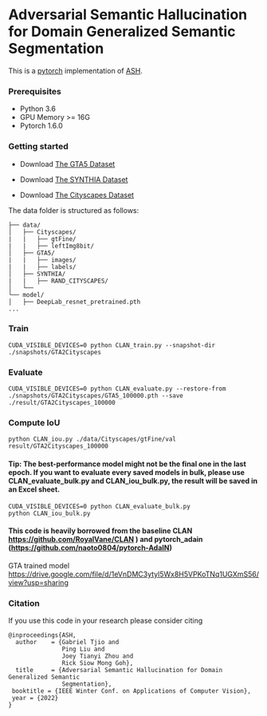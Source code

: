 # Adversarial Semantic Hallucination for Domain Generalized Semantic Segmentation
This is a [pytorch](http://pytorch.org/) implementation of [ASH]().



### Prerequisites
- Python 3.6
- GPU Memory >= 16G
- Pytorch 1.6.0

### Getting started

- Download [The GTA5 Dataset]( https://download.visinf.tu-darmstadt.de/data/from_games/ )

- Download [The SYNTHIA Dataset]( http://synthia-dataset.net/download-2/ )

- Download [The Cityscapes Dataset]( https://www.cityscapes-dataset.com/ )



The data folder is structured as follows:
```
├── data/
│   ├── Cityscapes/     
|   |   ├── gtFine/
|   |   ├── leftImg8bit/
│   ├── GTA5/
|   |   ├── images/
|   |   ├── labels/
│   ├── SYNTHIA/ 
|   |   ├── RAND_CITYSCAPES/
│   └── 			
└── model/
│   ├── DeepLab_resnet_pretrained.pth
...
```

### Train
```
CUDA_VISIBLE_DEVICES=0 python CLAN_train.py --snapshot-dir ./snapshots/GTA2Cityscapes
```

### Evaluate
```
CUDA_VISIBLE_DEVICES=0 python CLAN_evaluate.py --restore-from  ./snapshots/GTA2Cityscapes/GTA5_100000.pth --save ./result/GTA2Cityscapes_100000
```


### Compute IoU
```
python CLAN_iou.py ./data/Cityscapes/gtFine/val result/GTA2Cityscapes_100000
```

#### Tip: The best-performance model might not be the final one in the last epoch. If you want to evaluate every saved models in bulk, please use CLAN_evaluate_bulk.py and CLAN_iou_bulk.py, the result will be saved in an Excel sheet.
```
CUDA_VISIBLE_DEVICES=0 python CLAN_evaluate_bulk.py
python CLAN_iou_bulk.py
```

#### This code is heavily borrowed from the baseline CLAN https://github.com/RoyalVane/CLAN ) and pytorch_adain (https://github.com/naoto0804/pytorch-AdaIN)

GTA trained model
https://drive.google.com/file/d/1eVnDMC3ytyl5Wx8H5VPKoTNq1UGXmS56/view?usp=sharing

### Citation
If you use this code in your research please consider citing



```
@inproceedings{ASH,
  author    = {Gabriel Tjio and
               Ping Liu and
               Joey Tianyi Zhou and
               Rick Siow Mong Goh},
  title     = {Adversarial Semantic Hallucination for Domain Generalized Semantic
               Segmentation},
 booktitle = {IEEE Winter Conf. on Applications of Computer Vision},
 year = {2022}
}

